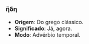 ### ἤδη
- **Origem**: Do grego clássico.
- **Significado**: Já, agora.
- **Modo**: Advérbio temporal.